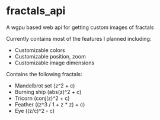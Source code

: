 # fractals_api
A wgpu based web api for getting custom images of fractals

Currently contains most of the features I planned including:
  - Customizable colors
  - Customizable position, zoom
  - Customizable image dimensions
        
  Contains the following fractals: 
  
  - Mandelbrot set (z^2 + c)
  - Burning ship (abs(z)^2 + c) 
  - Tricorn (conj(z)^2 + c)
  - Feather ((z^3 / 1 + z * z) + c)
  - Eye ((z/c)^2 - c)
